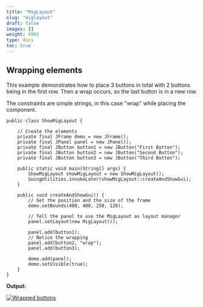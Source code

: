 ```yaml
---
title: "MigLayout"
slug: "miglayout"
draft: false
images: []
weight: 9991
type: docs
toc: true
---
```


## Wrapping elements
This example demonstrates how to place 3 buttons in total with 2 buttons being in the first row. Then a wrap occurs, so the last button is in a new row.

The constraints are simple strings, in this case "wrap" while placing the component.
 

    public class ShowMigLayout {
    
        // Create the elements
        private final JFrame demo = new JFrame();
        private final JPanel panel = new JPanel();
        private final JButton button1 = new JButton("First Button");
        private final JButton button2 = new JButton("Second Button");
        private final JButton button3 = new JButton("Third Button");
    
        public static void main(String[] args) {
            ShowMigLayout showMigLayout = new ShowMigLayout();
            SwingUtilities.invokeLater(showMigLayout::createAndShowGui);
        }
    
        public void createAndShowGui() {
            // Set the position and the size of the frame
            demo.setBounds(400, 400, 250, 120);
    
            // Tell the panel to use the MigLayout as layout manager
            panel.setLayout(new MigLayout());
    
            panel.add(button1);
            // Notice the wrapping
            panel.add(button2, "wrap");
            panel.add(button3);
    
            demo.add(panel);
            demo.setVisible(true);
        }
    }

**Output:**

[![Wrapped buttons][1]][1]


  [1]: http://i.stack.imgur.com/UTwqZ.png

